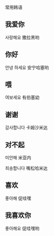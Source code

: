 常用韩语

## 我爱你

사랑해요 撒拉黑哟

## 你好

안녕 하세요 安宁哈塞哟

## 喂

여보세요 有伯塞幼

## 谢谢

감사합니다 卡姆沙米达

## 对不起

미안해 米亚内

죄송합니다 嘴松哈米达

## 喜欢

좋아해 促哇嘿

## 我喜欢你

좋아해요 促哇嘿哟





